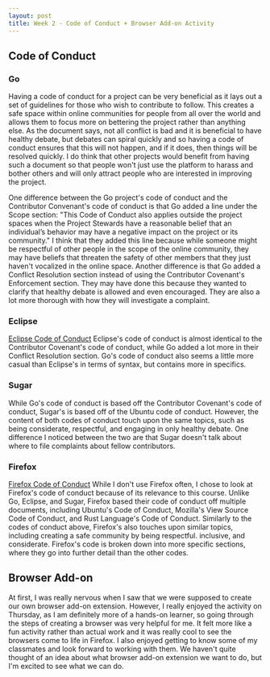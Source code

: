 ```yaml
---
layout: post
title: Week 2 - Code of Conduct + Browser Add-on Activity 
---
```


## Code of Conduct
### Go
Having a code of conduct for a project can be very beneficial as it lays out a set of guidelines for those who wish to contribute to follow. This creates a safe space within online communities for people from all over the world and allows them to focus more on bettering the project rather than anything else. As the document says, not all conflict is bad and it is beneficial to have healthy debate, but debates can spiral quickly and so having a code of conduct ensures that this will not happen, and if it does, then things will be resolved quickly. I do think that other projects would benefit from having such a document so that people won't just use the platform to harass and bother others and will only attract people who are interested in improving the project. 

One difference between the Go project's code of conduct and the Contributor Convenant's code of conduct is that Go added a line under the Scope section: "This Code of Conduct also applies outside the project spaces when the Project Stewards have a reasonable belief that an individual’s behavior may have a negative impact on the project or its community." I think that they added this line because while someone might be respectful of other people in the scope of the online community, they may have beliefs that threaten the safety of other members that they just haven't vocalized in the online space. Another difference is that Go added a Conflict Resolution section instead of using the Contributor Covenant's Enforcement section. They may have done this because they wanted to clarify that healthy debate is allowed and even encouraged. They are also a lot more thorough with how they will investigate a complaint.
### Eclipse
[Eclipse Code of Conduct](https://www.eclipse.org/org/documents/Community_Code_of_Conduct.php)
Eclipse's code of conduct is almost identical to the Contributor Covenant's code of conduct, while Go added a lot more in their Conflict Resolution section. Go's code of conduct also seems a little more casual than Eclipse's in terms of syntax, but contains more in specifics.
### Sugar
While Go's code of conduct is based off the Contributor Covenant's code of conduct, Sugar's is based off of the Ubuntu code of conduct. However, the content of both codes of conduct touch upon the same topics, such as being considerate, respectful, and engaging in only healthy debate. One difference I noticed between the two are that Sugar doesn't talk about where to file complaints about fellow contributors.
### Firefox
[Firefox Code of Conduct](https://www.mozilla.org/en-US/about/governance/policies/participation/)
While I don't use Firefox often, I chose to look at Firefox's code of conduct because of its relevance to this course. Unlike Go, Eclipse, and Sugar, Firefox based their code of conduct off multiple documents, including Ubuntu's Code of Conduct, Mozilla's View Source Code of Conduct, and Rust Language's Code of Conduct. Similarly to the codes of conduct above, Firefox's also touches upon similar topics, including creating a safe community by being respectful. inclusive, and considerate. Firefox's code is broken down into more specific sections, where they go into further detail than the other codes.

## Browser Add-on
At first, I was really nervous when I saw that we were supposed to create our own browser add-on extension. However, I really enjoyed the activity on Thursday, as I am definitely more of a hands-on learner, so going through the steps of creating a browser was very helpful for me. It felt more like a fun activity rather than actual work and it was really cool to see the browsers come to life in Firefox. I also enjoyed getting to know some of my classmates and look forward to working with them. We haven't quite thought of an idea about what browser add-on extension we want to do, but I'm excited to see what we can do.
